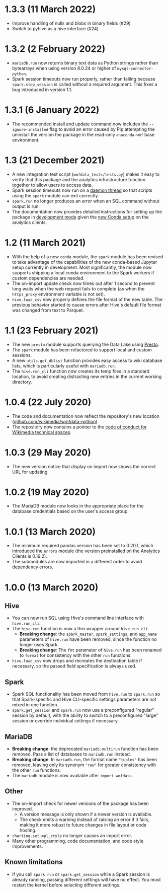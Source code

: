 # 1.3.3 (11 March 2022)
* Improve handling of nulls and blobs in binary fields (#29)
* Switch to pyhive as a hive interface (#24)

# 1.3.2 (2 February 2022)
* `mariadb.run` now returns binary text data as Python strings rather than bytearrays when using version 8.0.24 or higher of `mysql-connector-python`.
* Spark session timeouts now run properly, rather than failing because `spark.stop_session` is called without a required argument. This fixes a bug introduced in version 1.1.

# 1.3.1 (6 January 2022)
* The recommended install and update command now includes the `--ignore-installed` flag to avoid an error caused by Pip attempting the uninstall the version the package in the read-only `anaconda-wmf` base environment.

# 1.3 (21 December 2021)
* A new integration test script (`wmfdata_tests/tests.py`) makes it easy to verify that this package and the analytics infrastructure function together to allow users to access data.
* Spark session timeouts now run on a [daemon thread](https://docs.python.org/3.7/library/threading.html#threading.Thread.daemon) so that scripts using the `spark` module can exit correctly.
* `spark.run` no longer produces an error when an SQL command without output is run.
* The documentation now provides detailed instructions for setting up the package in [development mode](https://setuptools.pypa.io/en/latest/userguide/development_mode.html) given the [new Conda setup](https://wikitech.wikimedia.org/wiki/Analytics/Systems/Anaconda) on the analytics clients.

# 1.2 (11 March 2021)
* With the help of a new `conda` module, the `spark` module has been revised to take advantage of the capabilities of the new conda-based Jupyter setup currently in development. Most significantly, the module now supports shipping a local conda environment to the Spark workers if custom dependencies are needed.
* The on-import update check now times out after 1 second to prevent long waits when the web request fails to complete (as when the `https_proxy` environment variable is not set).
* `hive.load_csv` now properly defines the file format of the new table. The previous behavior started to cause errors after Hive's default file format was changed from text to Parquet.

# 1.1 (23 February 2021)
* The new `presto` module supports querying the Data Lake using [Presto](https://wikitech.wikimedia.org/wiki/Analytics/Systems/Presto).
* The `spark` module has been refactored to support local and custom sessions.
* A new `utils.get_dblist` function provides easy access to wiki database lists, which is particularly useful with `mariadb.run`.
* The `hive.run_cli` function now creates its temp files in a standard location, to avoid creating distracting new entries in the current working directory.

# 1.0.4 (22 July 2020)
* The code and documentation now reflect the repository's new location ([github.com/wikimedia/wmfdata-python](https://github.com/wikimedia/wmfdata-python)).
* The repository now contains a pointer to the [code of conduct for Wikimedia technical spaces](https://www.mediawiki.org/wiki/Code_of_conduct).

# 1.0.3 (29 May 2020)
* The new version notice that display on import now shows the correct URL for updating.

# 1.0.2 (19 May 2020)
* The MariaDB module now looks in the appropriate place for the database credentials based on the user's access group.

# 1.0.1 (13 March 2020)
* The minimum required pandas version has been set to 0.20.1, which introduced the `errors` module (the version preinstalled on the Analytics Clients is 0.19.2).
* The submodules are now imported in a different order to avoid dependency errors.

# 1.0.0 (13 March 2020)
## Hive
- You can now run SQL using Hive's command line interface with `hive.run_cli`.
- The `hive.run` function is now a thin wrapper around `hive.run_cli`.
  - **Breaking change**: the `spark_master`, `spark_settings`, and `app_name` parameters of `hive.run` have been removed, since the function no longer uses Spark.
  - **Breaking change**: The `fmt` paramater of `hive.run` has been renamed to `format` for consistency with the other `run` functions.
- `hive.load_csv` now drops and recreates the destination table if necessary, so the passed field specification is always used.

## Spark
- Spark SQL functionality has been moved from `hive.run` to `spark.run` so that Spark-specific and Hive CLI-specific settings parameters are not mixed in one function.
- `spark.get_session` and `spark.run` now use a preconfigured "regular" session by default, with the ability to switch to a preconfigured "large" session or override individual settings if necessary.

## MariaDB
- **Breaking change**: the deprecated `mariadb.multirun` function has been removed. Pass a list of databases to `mariadb.run` instead.
- **Breaking change**: In `mariadb.run`, the format name `"tuples"` has been removed, leaving only its synonym `"raw"` for greater consistency with the other `run` functions.
- The `mariadb` module is now available after `import wmfdata`.

## Other
- The on-import check for newer versions of the package has been improved.
  - A version message is only shown if a newer version is available.
  - The check emits a warning instead of raising an error if it fails, making it more robust to future changes in file layout or code hosting.
- `charting.set_mpl_style` no longer causes an import error.
- Many other programming, code documentation, and code style improvements.

## Known limitations
- If you call `spark.run` or `spark.get_session` while a Spark session is already running, passing different settings will have no effect. You must restart the kernel before selecting different settings.
